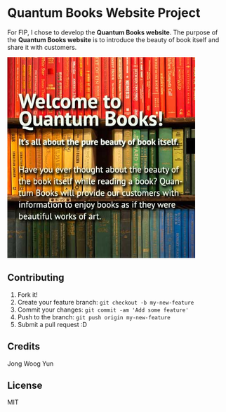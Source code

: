 # Quantum Books Website Project

For FIP, I chose to develop the **Quantum Books website**. The purpose of the **Quantum Books website** is to introduce the beauty of book itself and share it with customers.

![alt text](images/m_main_header.jpg "Mobile Main Image")

## Contributing

1. Fork it!
2. Create your feature branch: `git checkout -b my-new-feature`
3. Commit your changes: `git commit -am 'Add some feature'`
4. Push to the branch: `git push origin my-new-feature`
5. Submit a pull request :D

## Credits

Jong Woog Yun

## License

MIT